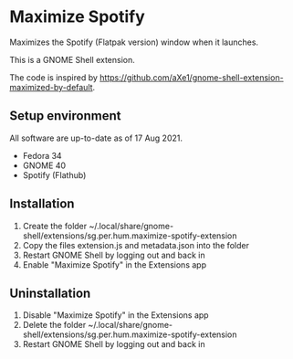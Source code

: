 # Maximize Spotify

Maximizes the Spotify (Flatpak version) window when it launches.

This is a GNOME Shell extension.

The code is inspired by https://github.com/aXe1/gnome-shell-extension-maximized-by-default.

## Setup environment

All software are up-to-date as of 17 Aug 2021.

- Fedora 34
- GNOME 40
- Spotify (Flathub)

## Installation

1. Create the folder ~/.local/share/gnome-shell/extensions/sg.per.hum.maximize-spotify-extension
2. Copy the files extension.js and metadata.json into the folder
3. Restart GNOME Shell by logging out and back in
4. Enable "Maximize Spotify" in the Extensions app

## Uninstallation

1. Disable "Maximize Spotify" in the Extensions app
2. Delete the folder ~/.local/share/gnome-shell/extensions/sg.per.hum.maximize-spotify-extension
3. Restart GNOME Shell by logging out and back in
